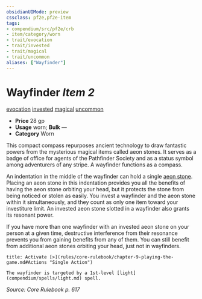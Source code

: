 ```yaml
---
obsidianUIMode: preview
cssclass: pf2e,pf2e-item
tags:
- compendium/src/pf2e/crb
- item/category/worn
- trait/evocation
- trait/invested
- trait/magical
- trait/uncommon
aliases: ["Wayfinder"]
---
```

# Wayfinder *Item 2*  
[evocation](rules/traits/evocation.md)  [invested](rules/traits/invested.md)  [magical](rules/traits/magical.md)  [uncommon](rules/traits/uncommon.md)  

- **Price** 28 gp
- **Usage** worn; **Bulk** —
- **Category** Worn

This compact compass repurposes ancient technology to draw fantastic powers from the mysterious magical items called aeon stones. It serves as a badge of office for agents of the Pathfinder Society and as a status symbol among adventurers of any stripe. A wayfinder functions as a compass.

An indentation in the middle of the wayfinder can hold a single [aeon stone](compendium/equipment/items/aeon-stone.md). Placing an aeon stone in this indentation provides you all the benefits of having the aeon stone orbiting your head, but it protects the stone from being noticed or stolen as easily. You invest a wayfinder and the aeon stone within it simultaneously, and they count as only one item toward your investiture limit. An invested aeon stone slotted in a wayfinder also grants its resonant power.

If you have more than one wayfinder with an invested aeon stone on your person at a given time, destructive interference from their resonance prevents you from gaining benefits from any of them. You can still benefit from additional aeon stones orbiting your head, just not in wayfinders.

```ad-embed-ability
title: Activate [>](rules/core-rulebook/chapter-9-playing-the-game.md#Actions "Single Action")

The wayfinder is targeted by a 1st-level [light](compendium/spells/light.md) spell.
```

*Source: Core Rulebook p. 617*